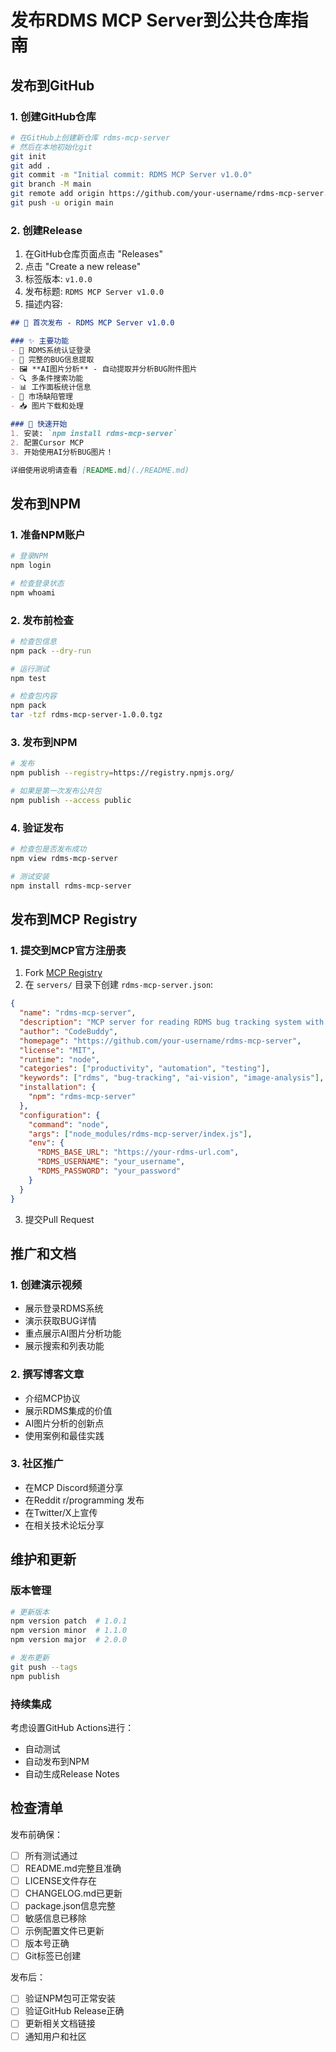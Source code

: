 # 发布RDMS MCP Server到公共仓库指南

## 发布到GitHub

### 1. 创建GitHub仓库
```bash
# 在GitHub上创建新仓库 rdms-mcp-server
# 然后在本地初始化git
git init
git add .
git commit -m "Initial commit: RDMS MCP Server v1.0.0"
git branch -M main
git remote add origin https://github.com/your-username/rdms-mcp-server.git
git push -u origin main
```

### 2. 创建Release
1. 在GitHub仓库页面点击 "Releases"
2. 点击 "Create a new release"
3. 标签版本: `v1.0.0`
4. 发布标题: `RDMS MCP Server v1.0.0`
5. 描述内容:
```markdown
## 🎉 首次发布 - RDMS MCP Server v1.0.0

### ✨ 主要功能
- 🔐 RDMS系统认证登录
- 🐛 完整的BUG信息提取
- 🖼️ **AI图片分析** - 自动提取并分析BUG附件图片
- 🔍 多条件搜索功能
- 📊 工作面板统计信息
- 🏪 市场缺陷管理
- 📥 图片下载和处理

### 🚀 快速开始
1. 安装: `npm install rdms-mcp-server`
2. 配置Cursor MCP
3. 开始使用AI分析BUG图片！

详细使用说明请查看 [README.md](./README.md)
```

## 发布到NPM

### 1. 准备NPM账户
```bash
# 登录NPM
npm login

# 检查登录状态
npm whoami
```

### 2. 发布前检查
```bash
# 检查包信息
npm pack --dry-run

# 运行测试
npm test

# 检查包内容
npm pack
tar -tzf rdms-mcp-server-1.0.0.tgz
```

### 3. 发布到NPM
```bash
# 发布
npm publish --registry=https://registry.npmjs.org/

# 如果是第一次发布公共包
npm publish --access public
```

### 4. 验证发布
```bash
# 检查包是否发布成功
npm view rdms-mcp-server

# 测试安装
npm install rdms-mcp-server
```

## 发布到MCP Registry

### 1. 提交到MCP官方注册表
1. Fork [MCP Registry](https://github.com/modelcontextprotocol/registry)
2. 在 `servers/` 目录下创建 `rdms-mcp-server.json`:

```json
{
  "name": "rdms-mcp-server",
  "description": "MCP server for reading RDMS bug tracking system with AI image analysis",
  "author": "CodeBuddy",
  "homepage": "https://github.com/your-username/rdms-mcp-server",
  "license": "MIT",
  "runtime": "node",
  "categories": ["productivity", "automation", "testing"],
  "keywords": ["rdms", "bug-tracking", "ai-vision", "image-analysis"],
  "installation": {
    "npm": "rdms-mcp-server"
  },
  "configuration": {
    "command": "node",
    "args": ["node_modules/rdms-mcp-server/index.js"],
    "env": {
      "RDMS_BASE_URL": "https://your-rdms-url.com",
      "RDMS_USERNAME": "your_username", 
      "RDMS_PASSWORD": "your_password"
    }
  }
}
```

3. 提交Pull Request

## 推广和文档

### 1. 创建演示视频
- 展示登录RDMS系统
- 演示获取BUG详情
- 重点展示AI图片分析功能
- 展示搜索和列表功能

### 2. 撰写博客文章
- 介绍MCP协议
- 展示RDMS集成的价值
- AI图片分析的创新点
- 使用案例和最佳实践

### 3. 社区推广
- 在MCP Discord频道分享
- 在Reddit r/programming 发布
- 在Twitter/X上宣传
- 在相关技术论坛分享

## 维护和更新

### 版本管理
```bash
# 更新版本
npm version patch  # 1.0.1
npm version minor  # 1.1.0
npm version major  # 2.0.0

# 发布更新
git push --tags
npm publish
```

### 持续集成
考虑设置GitHub Actions进行：
- 自动测试
- 自动发布到NPM
- 自动生成Release Notes

## 检查清单

发布前确保：
- [ ] 所有测试通过
- [ ] README.md完整且准确
- [ ] LICENSE文件存在
- [ ] CHANGELOG.md已更新
- [ ] package.json信息完整
- [ ] 敏感信息已移除
- [ ] 示例配置文件已更新
- [ ] 版本号正确
- [ ] Git标签已创建

发布后：
- [ ] 验证NPM包可正常安装
- [ ] 验证GitHub Release正确
- [ ] 更新相关文档链接
- [ ] 通知用户和社区